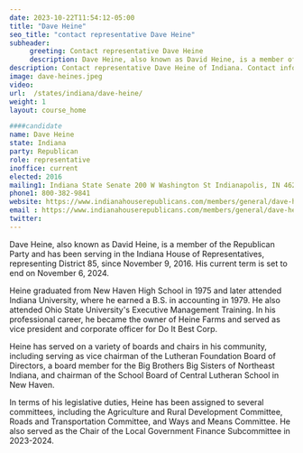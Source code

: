 ```yaml
---
date: 2023-10-22T11:54:12-05:00
title: "Dave Heine"
seo_title: "contact representative Dave Heine"
subheader:
     greeting: Contact representative Dave Heine
     description: Dave Heine, also known as David Heine, is a member of the Republican Party and has been serving in the Indiana House of Representatives, representing District 85, since November 9, 2016. His current term is set to end on November 6, 2024.
description: Contact representative Dave Heine of Indiana. Contact information for Dave Heine includes email address, phone number, and mailing address.
image: dave-heines.jpeg
video:
url:  /states/indiana/dave-heine/
weight: 1
layout: course_home

####candidate
name: Dave Heine
state: Indiana
party: Republican
role: representative
inoffice: current
elected: 2016
mailing1: Indiana State Senate 200 W Washington St Indianapolis, IN 46204-2786
phone1: 800-382-9841
website: https://www.indianahouserepublicans.com/members/general/dave-heine/?back=members/
email : https://www.indianahouserepublicans.com/members/general/dave-heine/?back=members/
twitter:
---
```


Dave Heine, also known as David Heine, is a member of the Republican Party and has been serving in the Indiana House of Representatives, representing District 85, since November 9, 2016. His current term is set to end on November 6, 2024.

Heine graduated from New Haven High School in 1975 and later attended Indiana University, where he earned a B.S. in accounting in 1979. He also attended Ohio State University's Executive Management Training. In his professional career, he became the owner of Heine Farms and served as vice president and corporate officer for Do It Best Corp.

Heine has served on a variety of boards and chairs in his community, including serving as vice chairman of the Lutheran Foundation Board of Directors, a board member for the Big Brothers Big Sisters of Northeast Indiana, and chairman of the School Board of Central Lutheran School in New Haven.

In terms of his legislative duties, Heine has been assigned to several committees, including the Agriculture and Rural Development Committee, Roads and Transportation Committee, and Ways and Means Committee. He also served as the Chair of the Local Government Finance Subcommittee in 2023-2024.

